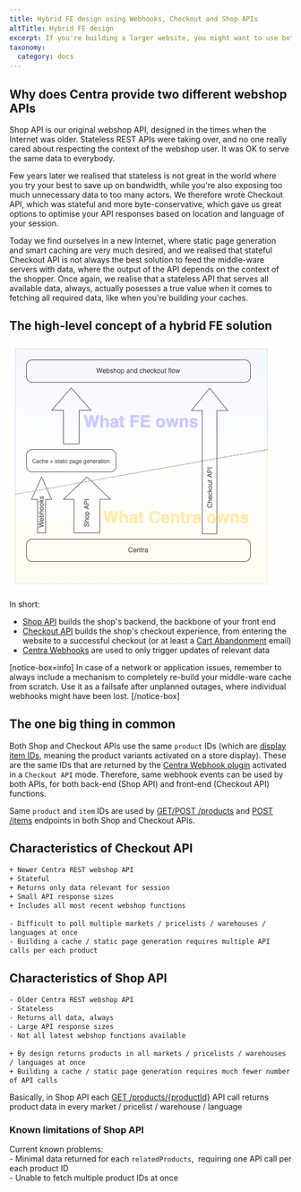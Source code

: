 ```yaml
---
title: Hybrid FE design using Webhooks, Checkout and Shop APIs
altTitle: Hybrid FE design
excerpt: If you're building a larger website, you might want to use both Checkout and Shop APIs to build all your FE functions
taxonomy:
  category: docs
---
```


## Why does Centra provide two different webshop APIs

Shop API is our original webshop API, designed in the times when the Internet was older. Stateless REST APIs were taking over, and no one really cared about respecting the context of the webshop user. It was OK to serve the same data to everybody.

Few years later we realised that stateless is not great in the world where you try your best to save up on bandwidth, while you're also exposing too much unnecessary data to too many actors. We therefore wrote Checkout API, which was stateful and more byte-conservative, which gave us great options to optimise your API responses based on location and language of your session.

Today we find ourselves in a new Internet, where static page generation and smart caching are very much desired, and we realised that stateful Checkout API is not always the best solution to feed the middle-ware servers with data, where the output of the API depends on the context of the shopper. Once again, we realise that a stateless API that serves all available data, always, actually posesses a true value when it comes to fetching all required data, like when you're building your caches.

## The high-level concept of a hybrid FE solution

![](fe-hybrid-design.png)

In short:  
* [Shop API](https://docs.centra.com/swagger-ui/?urls.primaryName=ShopAPI) builds the shop's backend, the backbone of your front end  
* [Checkout API](/fe-development/fe-elements) builds the shop's checkout experience, from entering the website to a successful checkout (or at least a [Cart Abandonment](/plugins/cartabandonment) email)  
* [Centra Webhooks](/plugins/centra-webhook) are used to only trigger updates of relevant data  

[notice-box=info]
In case of a network or application issues, remember to always include a mechanism to completely re-build your middle-ware cache from scratch. Use it as a failsafe after unplanned outages, where individual webhooks might have been lost.
[/notice-box]

## The one big thing in common

Both Shop and Checkout APIs use the same `product` IDs (which are [display item IDs](/fe-development/fe-elements#why-do-i-see-different-product-ids-in-the-centra-backend-and-in-checkout-api), meaning the product variants activated on a store display). These are the same IDs that are returned by the [Centra Webhook plugin](/plugins/centra-webhook) activated in a `Checkout API` mode. Therefore, same webhook events can be used by both APIs, for both back-end (Shop API) and front-end (Checkout API) functions.

Same `product` and `item` IDs are used by [GET/POST /products](https://docs.centra.com/swagger-ui/?api=CheckoutAPI#/5.%20product%20catalog/post_products) and [POST /items](https://docs.centra.com/swagger-ui/?api=CheckoutAPI#/2.%20selection%20handling%2C%20cart/post_items__item_) endpoints in both Shop and Checkout APIs.

## Characteristics of Checkout API

    + Newer Centra REST webshop API  
    + Stateful  
    + Returns only data relevant for session  
    + Small API response sizes  
    + Includes all most recent webshop functions  

    - Difficult to poll multiple markets / pricelists / warehouses / languages at once  
    - Building a cache / static page generation requires multiple API calls per each product  

## Characteristics of Shop API

    - Older Centra REST webshop API  
    - Stateless  
    - Returns all data, always  
    - Large API response sizes  
    - Not all latest webshop functions available  

    + By design returns products in all markets / pricelists / warehouses / languages at once  
    + Building a cache / static page generation requires much fewer number of API calls  

Basically, in Shop API each [GET /products/{productId}](https://docs.centra.com/swagger-ui/?urls.primaryName=ShopAPI#/default/get_products__product_) API call returns product data in every market / pricelist / warehouse / language  

### Known limitations of Shop API

Current known problems:  
    - Minimal data returned for each `relatedProducts`,  requiring one API call per each product ID  
    - Unable to fetch multiple product IDs at once
